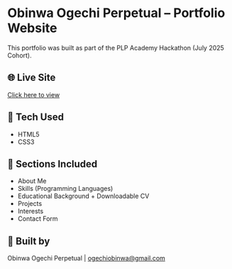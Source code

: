 # Obinwa Ogechi Perpetual – Portfolio Website

This portfolio was built as part of the PLP Academy Hackathon (July 2025 Cohort).

## 🌐 Live Site
[Click here to view](https://ogetec-python.github.io/oge-portfolio/)

## 🔧 Tech Used
- HTML5
- CSS3

## 📄 Sections Included
- About Me
- Skills (Programming Languages)
- Educational Background + Downloadable CV
- Projects
- Interests
- Contact Form

## 🧠 Built by
Obinwa Ogechi Perpetual | [ogechiobinwa@gmail.com](mailto:ogechiobinwa@gmail.com)